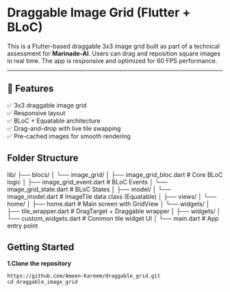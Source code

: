 #  Draggable Image Grid (Flutter + BLoC)

This is a Flutter-based draggable 3x3 image grid built as part of a technical assessment for **Marinade-AI**. Users can drag and reposition square images in real time. The app is responsive and optimized for 60 FPS performance.

---

## 📱 Features

✅ 3x3 draggable image grid  
✅ Responsive layout  
✅ BLoC + Equatable architecture  
✅ Drag-and-drop with live tile swapping   
✅ Pre-cached images for smooth rendering


##  Folder Structure


lib/
├── blocs/
│   └── image_grid/
│       ├── image_grid_bloc.dart       # Core BLoC logic
│       ├── image_grid_event.dart      # BLoC Events
│       └── image_grid_state.dart      # BLoC States
│
├── model/
│   └── image_model.dart               # ImageTile data class (Equatable)
│
├── views/
│   └── home/
│       ├── home.dart                  # Main screen with GridView
│       └── widgets/
│           ├── tile_wrapper.dart      # DragTarget + Draggable wrapper
│
├── widgets/
│   └── custom_widgets.dart            # Common tile widget UI
│
└── main.dart                          # App entry point

## Getting Started

**1.Clone the repository**

    https://github.com/Ameen-Kareem/draggable_grid.git
    cd draggable_image_grid
